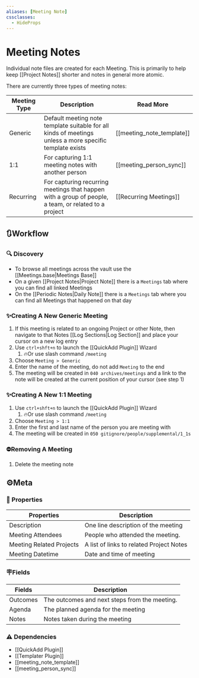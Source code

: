 ```yaml
---
aliases: [Meeting Note]
cssclasses:
  - HideProps
---
```

# Meeting Notes

 Individual note files are created for each Meeting. This is primarily to help keep [[Project Notes]] shorter and notes in general more atomic.

There are currently three types of meeting notes:

| Meeting Type | Description                                                                                             | Read More                 |
| ------------ | ------------------------------------------------------------------------------------------------------- | ------------------------- |
| Generic      | Default meeting note template suitable for all kinds of meetings unless a more specific template exists | [[meeting_note_template]] |
| 1:1          | For capturing 1:1 meeting notes with another person                                                     | [[meeting_person_sync]]   |
| Recurring    | For capturing recurring meetings that happen with a group of people, a team, or related to a project    | [[Recurring Meetings]]    |

## 🔃Workflow

### 🔍 Discovery

- To browse all meetings across the vault use the [[Meetings.base|Meetings Base]]
- On a given [[Project Notes|Project Note]] there is a `Meetings` tab where you can find all linked Meetings
- On the [[Periodic Notes|Daily Note]] there is a `Meetings` tab where you can find all Meetings that happened on that day

### ✨Creating A New Generic Meeting

1. If this meeting is related to an ongoing Project or other Note, then navigate to that Notes [[Log Sections|Log Section]] and place your cursor on a new log entry
2. Use `ctrl+shft+n` to launch the [[QuickAdd Plugin]] Wizard
	1. 🔥Or use slash command `/meeting`
3. Choose `Meeting > Generic`
4. Enter the name of the meeting, do not add `Meeting` to the end
5. The meeting will be created in `040 archives/meetings` and a link to the note will be created at the current position of your cursor (see step 1)

### ✨Creating A New 1:1 Meeting

1. Use `ctrl+shft+n` to launch the [[QuickAdd Plugin]] Wizard
	1. 🔥Or use slash command `/meeting`
2. Choose `Meeting > 1:1`
3. Enter the first and last name of the person you are meeting with
4. The meeting will be created in `050 gitignore/people/supplemental/1_1s`

### ⛔Removing A Meeting

1. Delete the meeting note

## ⚙️Meta

### 🔩 Properties

| Properties               | Description                                   |
| ------------------------ | --------------------------------------------- |
| Description              | One line description of the meeting           |
| Meeting Attendees        | People who attended the meeting.              |
| Meeting Related Projects | A list of links to related Project Notes      |
| Meeting Datetime         | Date and time of meeting                      |

### 🪧Fields

| Fields   | Description                                   |
| -------- | --------------------------------------------- |
| Outcomes | The outcomes and next steps from the meeting. |
| Agenda   | The planned agenda for the meeting            |
| Notes    | Notes taken during the meeting                |

### ⚠️ Dependencies

- [[QuickAdd Plugin]]
- [[Templater Plugin]]
- [[meeting_note_template]]
- [[meeting_person_sync]]
